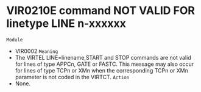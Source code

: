 # VIR0210E command NOT VALID FOR linetype LINE n-xxxxxx
`Module`
- VIR0002
`Meaning`
- The VIRTEL LINE=linename,START and STOP commands are not valid for lines of type APPCn, GATE or FASTC. This message may also occur for lines of type TCPn or XMn when the corresponding TCPn or XMn parameter is not coded in the VIRTCT.
`Action`
- None.
